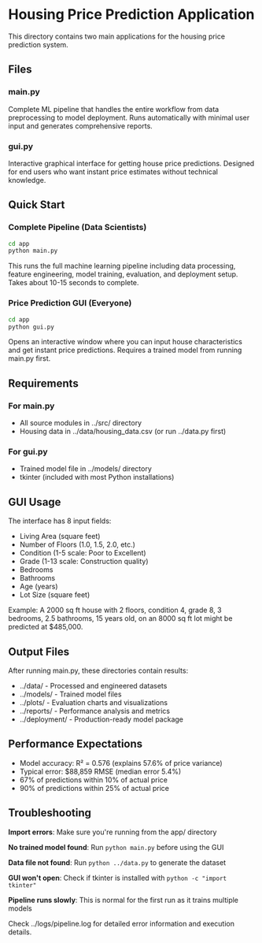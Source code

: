# Housing Price Prediction Application

This directory contains two main applications for the housing price prediction system.

## Files

### main.py
Complete ML pipeline that handles the entire workflow from data preprocessing to model deployment. Runs automatically with minimal user input and generates comprehensive reports.

### gui.py
Interactive graphical interface for getting house price predictions. Designed for end users who want instant price estimates without technical knowledge.

## Quick Start

### Complete Pipeline (Data Scientists)
```bash
cd app
python main.py
```
This runs the full machine learning pipeline including data processing, feature engineering, model training, evaluation, and deployment setup. Takes about 10-15 seconds to complete.

### Price Prediction GUI (Everyone)
```bash
cd app
python gui.py
```
Opens an interactive window where you can input house characteristics and get instant price predictions. Requires a trained model from running main.py first.

## Requirements

### For main.py
- All source modules in ../src/ directory
- Housing data in ../data/housing_data.csv (or run ../data.py first)

### For gui.py  
- Trained model file in ../models/ directory
- tkinter (included with most Python installations)

## GUI Usage

The interface has 8 input fields:
- Living Area (square feet)
- Number of Floors (1.0, 1.5, 2.0, etc.)
- Condition (1-5 scale: Poor to Excellent)
- Grade (1-13 scale: Construction quality)
- Bedrooms
- Bathrooms
- Age (years)
- Lot Size (square feet)

Example: A 2000 sq ft house with 2 floors, condition 4, grade 8, 3 bedrooms, 2.5 bathrooms, 15 years old, on an 8000 sq ft lot might be predicted at $485,000.

## Output Files

After running main.py, these directories contain results:
- ../data/ - Processed and engineered datasets
- ../models/ - Trained model files
- ../plots/ - Evaluation charts and visualizations
- ../reports/ - Performance analysis and metrics
- ../deployment/ - Production-ready model package

## Performance Expectations

- Model accuracy: R² = 0.576 (explains 57.6% of price variance)
- Typical error: $88,859 RMSE (median error 5.4%)
- 67% of predictions within 10% of actual price
- 90% of predictions within 25% of actual price

## Troubleshooting

**Import errors**: Make sure you're running from the app/ directory

**No trained model found**: Run `python main.py` before using the GUI

**Data file not found**: Run `python ../data.py` to generate the dataset

**GUI won't open**: Check if tkinter is installed with `python -c "import tkinter"`

**Pipeline runs slowly**: This is normal for the first run as it trains multiple models

Check ../logs/pipeline.log for detailed error information and execution details.
